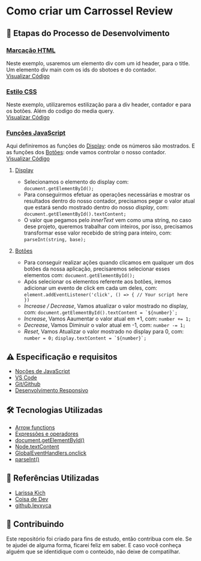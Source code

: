 <!--
![](https://github.com/Diegojfsr/JavaScript_Projects_Beginners/blob/main/Imagens/Capa_Projetos_JavaScript.jpg)
-->
<!--
JavaScript Projects for Beginners – Easy Ideas to Get Started Coding JS
-->

# Como criar um Carrossel Review

## 📝 Etapas do Processo de Desenvolvimento

<!--### [#1 Etapa:](#HTML)-->
### [Marcação HTML](https:)<br>
Neste exemplo, usaremos um elemento div com um id header, para o title. Um elemento div main com os ids do sbotoes e do contador.<br>
[Visualizar Código](https://github.com/Diegojfsr/JavaScript_Projects_Beginners/blob/main/Projetos/CriarContador/index.html)

<!--### [#2 Etapa:](#CSS)-->
### [Estilo CSS](https:)<br>
Neste exemplo, utilizaremos estilização para a div header, contador e para os botões. Além do codigo do media query.<br>
[Visualizar Código](https://github.com/Diegojfsr/JavaScript_Projects_Beginners/blob/main/Projetos/CriarContador/style.css)

<!--### [#3 Etapa:](#JavaScript)-->
### [Funções JavaScript](https:)<br>
Aqui definiremos as funções do
[Display](#displaydisplay): onde os números são mostrados. 
E as funções dos
[Botões](#botõesbotoes): onde vamos controlar o nosso contador.
<br>
[Visualizar Código](https://github.com/Diegojfsr/JavaScript_Projects_Beginners/blob/main/Projetos/CriarContador/script.js)

1. [Display](#display)
    - Selecionamos o elemento do display com: ``document.getElementById();``
    - Para conseguirmos efetuar as operações necessárias e mostrar os resultados dentro do nosso contador, precisamos pegar o valor atual que estará sendo mostrado dentro do nosso *display*, com: ``document.getElementById().textContent;``
    - O valor  que pegamos pelo *innerText* vem como uma string, no caso dese projeto, queremos trabalhar com inteiros, por isso, precisamos transformar esse valor recebido de string para inteiro, com: ``parseInt(string, base);``


2. [Botões](#botões)
    - Para conseguir realizar ações quando clicamos em qualquer um dos botões da nossa aplicação, precisaremos selecionar esses elementos com: ``document.getElementById();``
    - Após selecionar os elementos referente aos botões, iremos adicionar um evento de click em cada um deles, com: ``element.addEventListener('click', () => { // Your script here })``
    - *Increase / Decrease*, Vamos atualizar o valor mostrado no display, com: ``document.getElementById().textContent = `${number}`;``
    - *Increase*, Vamos Aaumentar o valor atual em +1, com: ``number += 1;``
    - *Decrease*, Vamos Diminuir o valor atual em -1, com: ``number -= 1;``
    - *Reset*, Vamos Atualizar o valor mostrado no display para 0, com: ``number = 0;``
    ``display.textContent = `${number}`;``





## ⚠️ Especificação e requisitos

- [Noções de JavaScript](https:)
- [VS Code](https:)
- [Git/Github](https:)
- [Desenvolvimento Responsivo](https:)

## 🛠 Tecnologias Utilizadas

- [Arrow functions](https:)
- [Expressões e operadores](https:)
- [document.getElementById()](https:)
- [Node.textContent](https:)
- [GlobalEventHandlers.onclick](https:)
- [parseInt()](https:)


## 📑 Referências Utilizadas

- [Larissa Kich](https://youtu.be/n-ujf4-rk3g)
- [Coisa de Dev](https://youtu.be/tla-kxvHQvA)
- [github.levxyca](https://github.com/levxyca/counter?tab=readme-ov-file)



## 🤝 Contribuindo

 Este repositório foi criado para fins de estudo, então contribua com ele. Se te ajudei de alguma forma, ficarei feliz em
saber. E caso você conheça alguém que se identidique com o conteúdo, não deixe de compatilhar.



